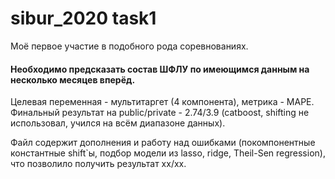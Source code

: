 # sibur_2020 task1
Моё первое участие в подобного рода соревнованиях.

#### Необходимо предсказать состав ШФЛУ по имеющимся данным на несколько месяцев вперёд.
Целевая переменная - мультитаргет (4 компонента), метрика - MAPE.
Финальный результат на public/private - 2.74/3.9 (catboost, shifting не использовал, учился на всём диапазоне данных).

Файл содержит дополнения и работу над ошибками (покомпонентные константные shift`ы, подбор модели из lasso, ridge, Theil-Sen regression), что позволило получить результат xx/xx.
